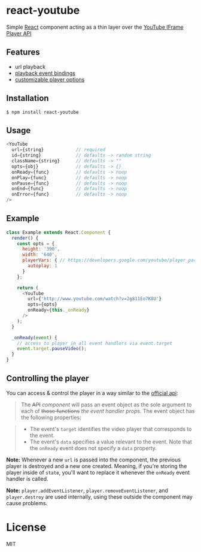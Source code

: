 react-youtube
=============================

Simple [React](http://facebook.github.io/react/ ) component acting as a thin layer over the [YouTube IFrame Player API](https://developers.google.com/youtube/iframe_api_reference)

## Features
- url playback
- [playback event bindings](https://developers.google.com/youtube/iframe_api_reference#Events)
- [customizable player options](https://developers.google.com/youtube/player_parameters)

## Installation

```
$ npm install react-youtube
```

Usage
----
```js
<YouTube
  url={string}            // required
  id={string}             // defaults -> random string
  className={string}      // defaults -> ""
  opts={obj}              // defaults -> {}
  onReady={func}          // defaults -> noop
  onPlay={func}           // defaults -> noop
  onPause={func}          // defaults -> noop
  onEnd={func}            // defaults -> noop
  onError={func}          // defaults -> noop
/>
```

Example
-----

```js
class Example extends React.Component {
  render() {
    const opts = {
      height: '390',
      width: '640',
      playerVars: { // https://developers.google.com/youtube/player_parameters
        autoplay: 1
      }
    };

    return (
      <YouTube
        url={'http://www.youtube.com/watch?v=2g811Eo7K8U'}
        opts={opts}
        onReady={this._onReady}
      />
    );
  }

  _onReady(event) {
    // access to player in all event handlers via event.target
    event.target.pauseVideo();
  }
}

```

## Controlling the player

You can access & control the player in a way similar to the [official api](https://developers.google.com/youtube/iframe_api_reference#Events):

> The ~~API~~ *component* will pass an event object as the sole argument to each of ~~those functions~~ *the event handler props*. The event object has the following properties:

> * The event's `target` identifies the video player that corresponds to the event.
> * The event's `data` specifies a value relevant to the event. Note that the `onReady` event does not specify a `data` property.

**Note:** Whenever a new `url` is passed into the component, the previous player is destroyed and a new one created. Meaning, if you're storing the player inside of `state`,
you'll want to replace it whenever the `onReady` event handler is called.


**Note:**
`player.addEventListener`, `player.removeEventListener`, and `player.destroy` are used internally, using these outside the component may cause problems.


# License

  MIT

